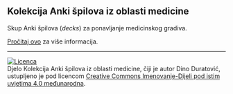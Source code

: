 ## Kolekcija Anki špilova iz oblasti medicine

Skup Anki špilova (*decks*) za ponavljanje medicinskog gradiva.

[Pročitaj ovo](http://dglava.github.io/medicina-ponavljanje.html) za više informacija.

* * *

[![Licenca](http://i.creativecommons.org/l/by-sa/3.0/88x31.png)](http://creativecommons.org/licenses/by-sa/4.0/)  
Djelo Kolekcija Anki špilova iz oblasti medicine, čiji je autor Dino Duratović,
ustupljeno je pod licencom [Creative Commons Imenovanje-Dijeli pod istim
uvjetima 4.0 međunarodna](http://creativecommons.org/licenses/by-sa/4.0/deed.hr).
